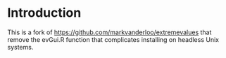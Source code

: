 # Introduction 

This is a fork of https://github.com/markvanderloo/extremevalues that remove the evGui.R function that complicates installing on headless Unix systems. 